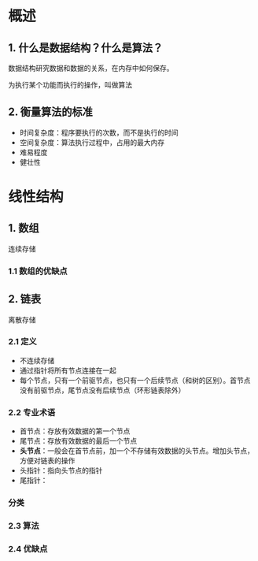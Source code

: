 # 概述

## 1. 什么是数据结构？什么是算法？

数据结构研究数据和数据的关系，在内存中如何保存。

为执行某个功能而执行的操作，叫做算法

## 2. 衡量算法的标准

- 时间复杂度：程序要执行的次数，而不是执行的时间
- 空间复杂度：算法执行过程中，占用的最大内存
- 难易程度
- 健壮性

# 线性结构

## 1. 数组

连续存储

### 1.1 数组的优缺点

## 2. 链表

离散存储

### 2.1 定义

- 不连续存储
- 通过指针将所有节点连接在一起
- 每个节点，只有一个前驱节点，也只有一个后续节点（和树的区别）。首节点没有前驱节点，尾节点没有后续节点（环形链表除外）

### 2.2 专业术语

 - 首节点：存放有效数据的第一个节点
 - 尾节点：存放有效数据的最后一个节点
 - **头节点**：一般会在首节点前，加一个不存储有效数据的头节点。增加头节点，方便对链表的操作
 - 头指针：指向头节点的指针
 - 尾指针：

### 分类

### 2.3 算法

### 2.4 优缺点




